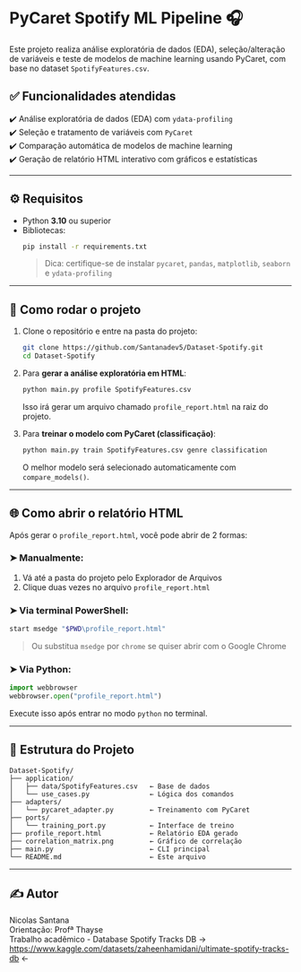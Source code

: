 # PyCaret Spotify ML Pipeline 🎧

Este projeto realiza análise exploratória de dados (EDA), seleção/alteração de variáveis e teste de modelos de machine learning usando PyCaret, com base no dataset `SpotifyFeatures.csv`.

## ✅ Funcionalidades atendidas

✔️ Análise exploratória de dados (EDA) com `ydata-profiling`  
✔️ Seleção e tratamento de variáveis com `PyCaret`  
✔️ Comparação automática de modelos de machine learning  
✔️ Geração de relatório HTML interativo com gráficos e estatísticas

---

## ⚙️ Requisitos

- Python **3.10** ou superior
- Bibliotecas:
  ```bash
  pip install -r requirements.txt
  ```
  > Dica: certifique-se de instalar `pycaret`, `pandas`, `matplotlib`, `seaborn` e `ydata-profiling`

---

## 🚀 Como rodar o projeto

1. Clone o repositório e entre na pasta do projeto:
   ```bash
   git clone https://github.com/Santanadev5/Dataset-Spotify.git
   cd Dataset-Spotify
   ```

2. Para **gerar a análise exploratória em HTML**:
   ```bash
   python main.py profile SpotifyFeatures.csv
   ```
   Isso irá gerar um arquivo chamado `profile_report.html` na raiz do projeto.

3. Para **treinar o modelo com PyCaret (classificação)**:
   ```bash
   python main.py train SpotifyFeatures.csv genre classification
   ```
   O melhor modelo será selecionado automaticamente com `compare_models()`.

---

## 🌐 Como abrir o relatório HTML

Após gerar o `profile_report.html`, você pode abrir de 2 formas:

### ➤ Manualmente:
1. Vá até a pasta do projeto pelo Explorador de Arquivos
2. Clique duas vezes no arquivo `profile_report.html`

### ➤ Via terminal PowerShell:
```bash
start msedge "$PWD\profile_report.html"
```
> Ou substitua `msedge` por `chrome` se quiser abrir com o Google Chrome

### ➤ Via Python:
```python
import webbrowser
webbrowser.open("profile_report.html")
```
Execute isso após entrar no modo `python` no terminal.

---

## 📁 Estrutura do Projeto

```
Dataset-Spotify/
├── application/
│   ├── data/SpotifyFeatures.csv   ← Base de dados
│   └── use_cases.py               ← Lógica dos comandos
├── adapters/
│   └── pycaret_adapter.py         ← Treinamento com PyCaret
├── ports/
│   └── training_port.py           ← Interface de treino
├── profile_report.html            ← Relatório EDA gerado
├── correlation_matrix.png         ← Gráfico de correlação
├── main.py                        ← CLI principal
└── README.md                      ← Este arquivo
```

---

## ✍️ Autor

Nicolas Santana  
Orientação: Profª Thayse  
Trabalho acadêmico - Database Spotify Tracks DB -> https://www.kaggle.com/datasets/zaheenhamidani/ultimate-spotify-tracks-db <-
